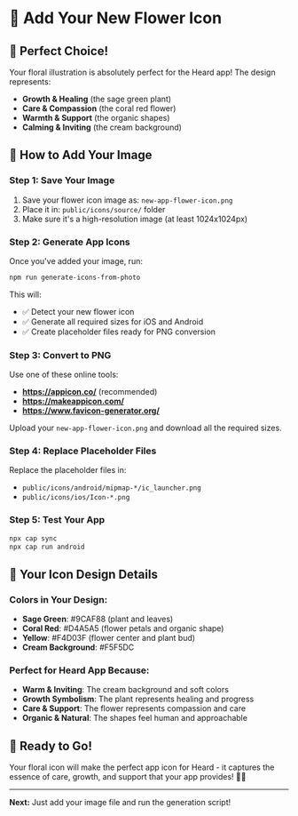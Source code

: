# 🌸 Add Your New Flower Icon

## 🎉 Perfect Choice!

Your floral illustration is absolutely perfect for the Heard app! The design represents:
- **Growth & Healing** (the sage green plant)
- **Care & Compassion** (the coral red flower)
- **Warmth & Support** (the organic shapes)
- **Calming & Inviting** (the cream background)

## 📁 How to Add Your Image

### **Step 1: Save Your Image**
1. Save your flower icon image as: `new-app-flower-icon.png`
2. Place it in: `public/icons/source/` folder
3. Make sure it's a high-resolution image (at least 1024x1024px)

### **Step 2: Generate App Icons**
Once you've added your image, run:
```bash
npm run generate-icons-from-photo
```

This will:
- ✅ Detect your new flower icon
- ✅ Generate all required sizes for iOS and Android
- ✅ Create placeholder files ready for PNG conversion

### **Step 3: Convert to PNG**
Use one of these online tools:
- **https://appicon.co/** (recommended)
- **https://makeappicon.com/**
- **https://www.favicon-generator.org/**

Upload your `new-app-flower-icon.png` and download all the required sizes.

### **Step 4: Replace Placeholder Files**
Replace the placeholder files in:
- `public/icons/android/mipmap-*/ic_launcher.png`
- `public/icons/ios/Icon-*.png`

### **Step 5: Test Your App**
```bash
npx cap sync
npx cap run android
```

## 🎨 Your Icon Design Details

### **Colors in Your Design:**
- **Sage Green**: #9CAF88 (plant and leaves)
- **Coral Red**: #D4A5A5 (flower petals and organic shape)
- **Yellow**: #F4D03F (flower center and plant bud)
- **Cream Background**: #F5F5DC

### **Perfect for Heard App Because:**
- **Warm & Inviting**: The cream background and soft colors
- **Growth Symbolism**: The plant represents healing and progress
- **Care & Support**: The flower represents compassion and care
- **Organic & Natural**: The shapes feel human and approachable

## 🚀 Ready to Go!

Your floral icon will make the perfect app icon for Heard - it captures the essence of care, growth, and support that your app provides! 🌸💚

---

**Next:** Just add your image file and run the generation script!
